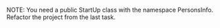 NOTE: You need a public StartUp class with the namespace PersonsInfo. Refactor the project from the last task.
